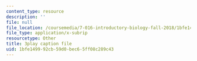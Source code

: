 ```yaml
---
content_type: resource
description: ''
file: null
file_location: /coursemedia/7-016-introductory-biology-fall-2018/1bfe149992cb59d0bec65ff08c289c43_83-yKXuRDGc.vtt
file_type: application/x-subrip
resourcetype: Other
title: 3play caption file
uid: 1bfe1499-92cb-59d0-bec6-5ff08c289c43
---
```

